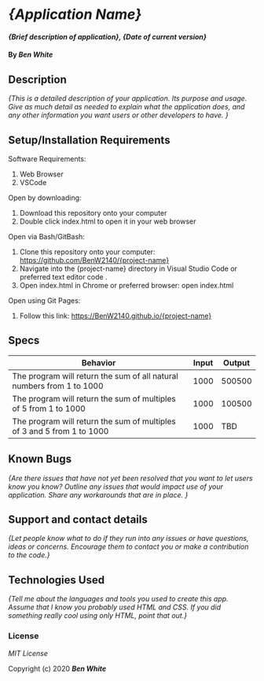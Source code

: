 # _{Application Name}_

#### _{Brief description of application}, {Date of current version}_

#### By _**Ben White**_

## Description

_{This is a detailed description of your application. Its purpose and usage.  Give as much detail as needed to explain what the application does, and any other information you want users or other developers to have. }_

## Setup/Installation Requirements

Software Requirements:

1. Web Browser
2. VSCode

Open by downloading:

1. Download this repository onto your computer
2. Double click index.html to open it in your web browser

Open via Bash/GitBash:

1. Clone this repository onto your computer: https://github.com/BenW2140/{project-name}
2. Navigate into the {project-name} directory in Visual Studio Code or preferred text editor code .
3. Open index.html in Chrome or preferred browser: open index.html

Open using Git Pages:

1. Follow this link: https://BenW2140.github.io/{project-name}

## Specs

Behavior|Input|Output
------|------|------
The program will return the sum of all natural numbers from 1 to 1000|1000|500500
The program will return the sum of multiples of 5 from 1 to 1000|1000|100500
The program will return the sum of multiples of 3 and 5 from 1 to 1000|1000|TBD

## Known Bugs

_{Are there issues that have not yet been resolved that you want to let users know you know?  Outline any issues that would impact use of your application.  Share any workarounds that are in place. }_

## Support and contact details

_{Let people know what to do if they run into any issues or have questions, ideas or concerns.  Encourage them to contact you or make a contribution to the code.}_

## Technologies Used

_{Tell me about the languages and tools you used to create this app. Assume that I know you probably used HTML and CSS. If you did something really cool using only HTML, point that out.}_

### License

*MIT License*

Copyright (c) 2020 **_Ben White_**